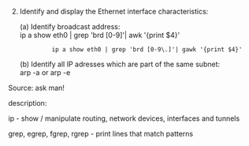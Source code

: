 2. Identify and display the Ethernet interface characteristics:

    (a) Identify broadcast address: <br>
                ip a show eth0 | grep 'brd [0-9]'| awk '{print $4}'

                ip a show eth0 | grep 'brd [0-9\.]'| gawk '{print $4}'

    (b) Identify all IP adresses which are part of the same subnet: <br>
                arp -a or arp -e

Source:
ask man!



description:

ip - show / manipulate routing, network devices, interfaces and tunnels

grep, egrep, fgrep, rgrep - print lines that match patterns

